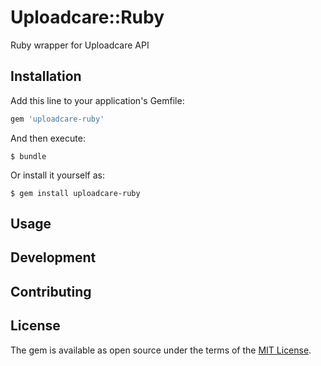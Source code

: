 # Uploadcare::Ruby

Ruby wrapper for Uploadcare API

## Installation

Add this line to your application's Gemfile:

```ruby
gem 'uploadcare-ruby'
```

And then execute:

    $ bundle

Or install it yourself as:

    $ gem install uploadcare-ruby

## Usage

## Development

## Contributing

## License

The gem is available as open source under the terms of the [MIT License](https://opensource.org/licenses/MIT).
